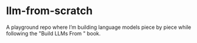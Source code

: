 # llm-from-scratch
A playground repo where I’m building language models piece by piece while following the "Build LLMs From " book.
